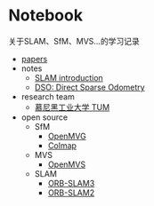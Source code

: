 # Notebook

关于SLAM、SfM、MVS...的学习记录

- [papers](./papers)
- notes
  - [SLAM introduction](./notes/SLAM_introduction.md)
  - [DSO: Direct Sparse Odometry](https://vision.in.tum.de/research/vslam/dso?redirect=1)
- research team
  - [慕尼黑工业大学 TUM](https://vision.in.tum.de/research/vslam)
- open source
  - SfM
    - [OpenMVG](https://github.com/openMVG/openMVG)
    - [Colmap](https://github.com/colmap/colmap)
  - MVS
    - [OpenMVS](https://github.com/cdcseacave/openMVS)
  - SLAM
    - [ORB-SLAM3](https://github.com/UZ-SLAMLab/ORB_SLAM3)
    - [ORB-SLAM2](https://github.com/raulmur/ORB_SLAM2)
    
